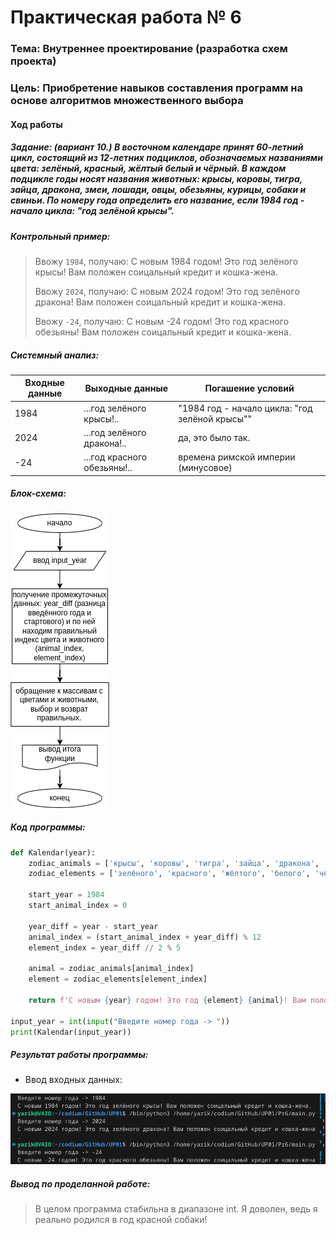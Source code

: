 # Практическая работа № 6 #

### Тема: Внутреннее проектирование (разработка схем проекта) ###

### Цель: Приобретение навыков составления программ на основе алгоритмов множественного выбора ###

#### Ход работы ####

##### Задание: (вариант 10.) В восточном календаре принят 60-летний цикл, состоящий из 12-летних подциклов, обозначаемых названиями цвета: зелёный, красный, жёлтый белый и чёрный. В каждом подцикле годы носят названия животных: крысы, коровы, тигра, зайца, дракона, змеи, лошади, овцы, обезьяны, курицы, собаки и свиньи. По номеру года определить его название, если 1984 год - начало цикла: "год зелёной крысы". #####

> 

##### Контрольный пример: #####

> Ввожу `1984`, получаю: С новым 1984 годом! Это год зелёного крысы! Вам положен соицальный кредит и кошка-жена.
>
> Ввожу `2024`, получаю: С новым 2024 годом! Это год зелёного дракона! Вам положен соицальный кредит и кошка-жена.
>
> Ввожу `-24`, получаю: С новым -24 годом! Это год красного обезьяны! Вам положен соицальный кредит и кошка-жена.

##### Системный анализ: #####

| Входные данные  | Выходные данные | Погашение условий|
| --------------- | --------------- | ---------------- |
| 1984          | ...год зелёного крысы!..        | "1984 год - начало цикла: "год зелёной крысы""     |
| 2024        | ...год зелёного дракона!..       | да, это было так.   |
| -24     |...год красного обезьяны!..  | времена римской империи (минусовое) |

##### Блок-схема: #####

![блок-схема](block.png)

##### Код программы: #####
```python
def Kalendar(year):
    zodiac_animals = ['крысы', 'коровы', 'тигра', 'зайца', 'дракона', 'змеи', 'лошади', 'овцы', 'обезьяны', 'курицы', 'собаки', 'свиньи']
    zodiac_elements = ['зелёного', 'красного', 'жёлтого', 'белого', 'чёрного']
    
    start_year = 1984
    start_animal_index = 0
    
    year_diff = year - start_year
    animal_index = (start_animal_index + year_diff) % 12
    element_index = year_diff // 2 % 5
    
    animal = zodiac_animals[animal_index]
    element = zodiac_elements[element_index]
    
    return f'С новым {year} годом! Это год {element} {animal}! Вам положен соицальный кредит и кошка-жена.'

input_year = int(input("Введите номер года -> "))
print(Kalendar(input_year))
```
##### Результат работы программы: #####

* Ввод входных данных:

![Снимок](screen.png)

##### Вывод по проделанной работе: #####

> В целом программа стабильна в диапазоне int. Я доволен, ведь я реально родился в год красной собаки!